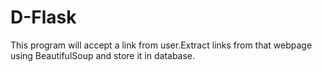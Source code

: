 # D-Flask

This program will accept a link from user.Extract links from that webpage using BeautifulSoup and store it in database.
